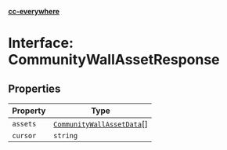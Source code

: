[**cc-everywhere**](../../../../../../index.md)

<HorizontalLine />

# Interface: CommunityWallAssetResponse

## Properties

| Property | Type |
| ------ | ------ |
| `assets` | [`CommunityWallAssetData`](community-wall-asset-data.md)[] |
| `cursor` | `string` |
